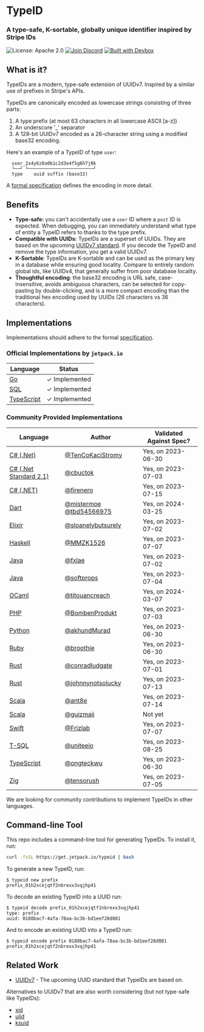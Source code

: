 # TypeID

### A type-safe, K-sortable, globally unique identifier inspired by Stripe IDs

![License: Apache 2.0](https://img.shields.io/github/license/jetpack-io/typeid) [![Join Discord](https://img.shields.io/discord/903306922852245526?color=7389D8&label=discord&logo=discord&logoColor=ffffff)](https://discord.gg/agbskCJXk2) [![Built with Devbox](https://www.jetify.com/img/devbox/shield_galaxy.svg)](https://www.jetify.com/devbox/)

## What is it?

TypeIDs are a modern, type-safe extension of UUIDv7. Inspired by a similar use of prefixes
in Stripe's APIs.

TypeIDs are canonically encoded as lowercase strings consisting of three parts:

1. A type prefix (at most 63 characters in all lowercase ASCII [a-z])
2. An underscore '\_' separator
3. A 128-bit UUIDv7 encoded as a 26-character string using a modified base32 encoding.

Here's an example of a TypeID of type `user`:

```
  user_2x4y6z8a0b1c2d3e4f5g6h7j8k
  └──┘ └────────────────────────┘
  type    uuid suffix (base32)
```

A [formal specification](./spec) defines the encoding in more detail.

## Benefits

-   **Type-safe:** you can't accidentally use a `user` ID where a `post` ID is expected. When debugging, you can
    immediately understand what type of entity a TypeID refers to thanks to the type prefix.
-   **Compatible with UUIDs:** TypeIDs are a superset of UUIDs. They are based on the upcoming [UUIDv7 standard](https://www.ietf.org/archive/id/draft-peabody-dispatch-new-uuid-format-04.html#name-uuid-version-7). If you decode the TypeID and remove the type information, you get a valid UUIDv7.
-   **K-Sortable**: TypeIDs are K-sortable and can be used as the primary key in a database while ensuring good
    locality. Compare to entirely random global ids, like UUIDv4, that generally suffer from poor database locality.
-   **Thoughtful encoding**: the base32 encoding is URL safe, case-insensitive, avoids ambiguous characters, can be
    selected for copy-pasting by double-clicking, and is a more compact encoding than the traditional hex encoding used by UUIDs (26 characters vs 36 characters).

## Implementations

Implementations should adhere to the formal [specification](./spec).

### Official Implementations by `jetpack.io`

| Language                                              | Status        |
| ----------------------------------------------------- | ------------- |
| [Go](https://github.com/jetify-com/typeid-go)         | ✓ Implemented |
| [SQL](https://github.com/jetify-com/typeid-sql)       | ✓ Implemented |
| [TypeScript](https://github.com/jetify-com/typeid-js) | ✓ Implemented |

### Community Provided Implementations

| Language                                                      | Author                                                                                    | Validated Against Spec? |
| ------------------------------------------------------------- | ----------------------------------------------------------------------------------------- | ----------------------- |
| [C# (.Net)](https://github.com/TenCoKaciStromy/typeid-dotnet) | [@TenCoKaciStromy](https://github.com/TenCoKaciStromy)                                    | Yes, on 2023-06-30      |
| [C# (.Net Standard 2.1)](https://github.com/cbuctok/typeId)   | [@cbuctok](https://github.com/cbuctok)                                                    | Yes, on 2023-07-03      |
| [C# (.NET)](https://github.com/firenero/TypeId)               | [@firenero](https://github.com/firenero)                                                  | Yes, on 2023-07-15      |
| [Dart](https://github.com/TBD54566975/typeid-dart)            | [@mistermoe](https://github.com/mistermoe) [@tbd54566975](https://github.com/tbd54566975) | Yes, on 2024-03-25      |
| [Elixir](https://github.com/sloanelybutsurely/typeid-elixir)  | [@sloanelybutsurely](https://github.com/sloanelybutsurely)                                | Yes, on 2023-07-02      |
| [Haskell](https://github.com/MMZK1526/mmzk-typeid)            | [@MMZK1526](https://github.com/MMZK1526)                                                  | Yes, on 2023-07-07      |
| [Java](https://github.com/fxlae/typeid-java)                  | [@fxlae](https://github.com/fxlae)                                                        | Yes, on 2023-07-02      |
| [Java](https://github.com/softprops/typeid-java)              | [@softprops](https://github.com/softprops)                                                | Yes, on 2023-07-04      |
| [OCaml](https://github.com/titouancreach/typeid-ocaml)        | [@titouancreach](https://github.com/titouancreach)                                        | Yes, on 2024-03-07      |
| [PHP](https://github.com/BombenProdukt/typeid)                | [@BombenProdukt](https://github.com/BombenProdukt)                                        | Yes, on 2023-07-03      |
| [Python](https://github.com/akhundMurad/typeid-python)        | [@akhundMurad](https://github.com/akhundMurad)                                            | Yes, on 2023-06-30      |
| [Ruby](https://github.com/broothie/typeid-ruby)               | [@broothie](https://github.com/broothie)                                                  | Yes, on 2023-06-30      |
| [Rust](https://github.com/conradludgate/type-safe-id)         | [@conradludgate](https://github.com/conradludgate)                                        | Yes, on 2023-07-01      |
| [Rust](https://github.com/johnnynotsolucky/strong_id)         | [@johnnynotsolucky](https://github.com/johnnynotsolucky)                                  | Yes, on 2023-07-13      |
| [Scala](https://github.com/ant8e/uuid4cats-effect)            | [@ant8e](https://github.com/ant8e)                                                        | Yes, on 2023-07-14      |
| [Scala](https://github.com/guizmaii-opensource/zio-uuid)      | [@guizmaii](https://github.com/guizmaii)                                                  | Not yet                 |
| [Swift](https://github.com/Frizlab/swift-typeid)              | [@Frizlab](https://github.com/Frizlab)                                                    | Yes, on 2023-07-07      |
| [T-SQL](https://github.com/uniteeio/typeid_tsql)              | [@uniteeio](https://github.com/uniteeio)                                                  | Yes, on 2023-08-25      |
| [TypeScript](https://github.com/ongteckwu/typeid-ts)          | [@ongteckwu](https://github.com/ongteckwu)                                                | Yes, on 2023-06-30      |
| [Zig](https://github.com/tensorush/zig-typeid)                | [@tensorush](https://github.com/tensorush)                                                | Yes, on 2023-07-05      |

We are looking for community contributions to implement TypeIDs in other languages.

## Command-line Tool

This repo includes a command-line tool for generating TypeIDs. To install it, run:

```bash
curl -fsSL https://get.jetpack.io/typeid | bash
```

To generate a new TypeID, run:

```console
$ typeid new prefix
prefix_01h2xcejqtf2nbrexx3vqjhp41
```

To decode an existing TypeID into a UUID run:

```console
$ typeid decode prefix_01h2xcejqtf2nbrexx3vqjhp41
type: prefix
uuid: 0188bac7-4afa-78aa-bc3b-bd1eef28d881
```

And to encode an existing UUID into a TypeID run:

```console
$ typeid encode prefix 0188bac7-4afa-78aa-bc3b-bd1eef28d881
prefix_01h2xcejqtf2nbrexx3vqjhp41
```

## Related Work

-   [UUIDv7](https://www.ietf.org/archive/id/draft-peabody-dispatch-new-uuid-format-04.html#name-uuid-version-7) - The upcoming UUID standard that TypeIDs are based on.

Alternatives to UUIDv7 that are also worth considering (but not type-safe like TypeIDs):

-   [xid](https://github.com/rs/xid)
-   [ulid](https://github.com/ulid)
-   [ksuid](https://github.com/segmentio/ksuid)
